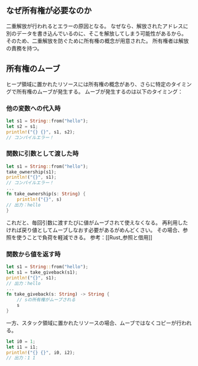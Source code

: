 ## なぜ所有権が必要なのか
二重解放が行われるとエラーの原因となる。
なぜなら、解放されたアドレスに別のデータを書き込んでいるのに、そこを解放してしまう可能性があるから。
そのため、二重解放を防ぐために所有権の概念が用意された。
所有権者は解放の責務を持つ。

## 所有権のムーブ
ヒープ領域に置かれたリソースには所有権の概念があり、さらに特定のタイミングで所有権のムーブが発生する。
ムーブが発生するのは以下のタイミング：
### 他の変数への代入時
```rust
let s1 = String::from("hello");
let s2 = s1;
println!("{} {}", s1, s2);
// コンパイルエラー！
```

### 関数に引数として渡した時
```rust
let s1 = String::from("hello");
take_ownership(s1);
println!("{}", s1);
// コンパイルエラー！
...
fn take_ownership(s: String) {
    println!("{}", s)
// 出力：hello
}
```
これだと、毎回引数に渡すたびに値がムーブされて使えなくなる。
再利用したければ戻り値としてムーブしなおす必要があるがめんどくさい。
その場合、参照を使うことで負荷を軽減できる。
参考：[[Rust_参照と借用]]

### 関数から値を返す時
```rust
let s1 = String::from("hello");
let s1 = take_giveback(s1);
println!("{}", s1);
// 出力：hello
...
fn take_giveback(s: String) -> String {
	// sの所有権がムーブされる
    s
}
```

一方、スタック領域に置かれたリソースの場合、ムーブではなくコピーが行われる。
```rust
let i0 = 1;
let i1 = i1;
println!("{} {}", i0, i2);
// 出力：1 1
```
